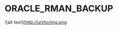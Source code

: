 ﻿# ORACLE_RMAN_BACKUP
 ![alt text]([http://url/to/img.png](https://github.com/Zoob-air/Oracle-Rman-Backup/blob/main/rman_logo.jpg)
